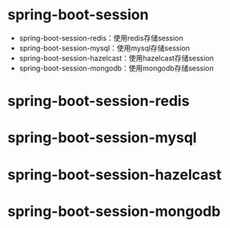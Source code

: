 # spring-boot-session

- spring-boot-session-redis：使用redis存储session
- spring-boot-session-mysql：使用mysql存储session
- spring-boot-session-hazelcast：使用hazelcast存储session
- spring-boot-session-mongodb：使用mongodb存储session

# spring-boot-session-redis

# spring-boot-session-mysql

# spring-boot-session-hazelcast

# spring-boot-session-mongodb